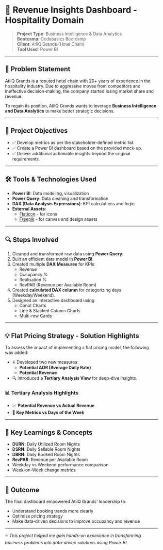 # 🌟 Revenue Insights Dashboard - Hospitality Domain

> **Project Type**: Business Intelligence & Data Analytics  
> **Bootcamp**: Codebasics Bootcamp  
> **Client**: AtliQ Grands (Hotel Chain)  
> **Tool Used**: Power BI

---

## 🏨 Problem Statement

AtliQ Grands is a reputed hotel chain with 20+ years of experience in the hospitality industry. Due to aggressive moves from competitors and ineffective decision-making, the company started losing market share and revenue.

To regain its position, AtliQ Grands wants to leverage **Business Intelligence and Data Analytics** to make better strategic decisions.

---

## 🎯 Project Objectives

- ✅ Develop metrics as per the stakeholder-defined metric list.
- ✅ Create a Power BI dashboard based on the provided mock-up.
- ✅ Deliver additional actionable insights beyond the original requirements.

---

## 🛠️ Tools & Technologies Used

- **Power BI**: Data modeling, visualization
- **Power Query**: Data cleaning and transformation
- **DAX (Data Analysis Expressions)**: KPI calculations and logic
- **External Assets**:
  - [Flaticon](https://www.flaticon.com) - for icons
  - [Freepik](https://www.freepik.com) - for canvas and design assets

---

## 🔍 Steps Involved

1. Cleaned and transformed raw data using **Power Query**.
2. Built an efficient data model in **Power BI**.
3. Created multiple **DAX Measures** for KPIs:
   - Revenue
   - Occupancy %
   - Realisation %
   - RevPAR (Revenue per Available Room)
4. Created **calculated DAX column** for categorizing days (Weekday/Weekend).
5. Designed an interactive dashboard using:
   - Donut Charts
   - Line & Stacked Column Charts
   - Multi-row Cards

---

## 💡 Flat Pricing Strategy - Solution Highlights

To assess the impact of implementing a flat pricing model, the following was added:

- ➕ Developed two new measures:
  - **Potential ADR (Average Daily Rate)**
  - **Potential Revenue**
- 🔍 Introduced a **Tertiary Analysis View** for deep-dive insights.

### 📊 Tertiary Analysis Highlights

- 📈 **Potential Revenue vs Actual Revenue**
- 📅 **Key Metrics vs Days of the Week**

---

## 📘 Key Learnings & Concepts

- **DURN**: Daily Utilized Room Nights
- **DSRN**: Daily Sellable Room Nights
- **DBRN**: Daily Booked Room Nights
- **RevPAR**: Revenue per Available Room
- Weekday vs Weekend performance comparison
- Week-on-Week change metrics

---

## 📌 Outcome

The final dashboard empowered AtliQ Grands' leadership to:

- Understand booking trends more clearly
- Optimize pricing strategy
- Make data-driven decisions to improve occupancy and revenue

---

⭐ *This project helped me gain hands-on experience in transforming business problems into data-driven solutions using Power BI.*  

